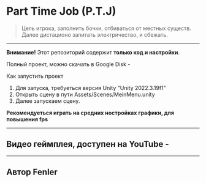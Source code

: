 # Part Time Job (P.T.J)

> Цель игрока, заполнить бочки, отбиваться от местных существ. Далее дистационо запитать электричество, и сбежать.

---

**Внимание!** Этот репозиторий содержит **только код и настройки**.

Полный проект, можно скачать в Google Disk - 

Как запустить проект

1. Для запуска, требуеться версия Unity "Unity 2022.3.19f1"
2. Открыть сцену в пути Assets/Scenes/MeinMenu.unity
3. Далее запускаем сцену.

**Рекомендуеться играть на средних ностройках графики, для повышения fps**

---

## Видео геймплея, доступен на YouTube - 

---

## Автор Fenler
